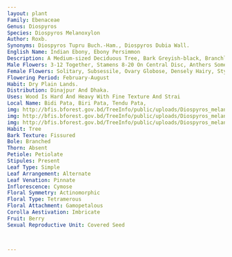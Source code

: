 ```yaml
---
layout: plant
Family: Ebenaceae
Genus: Diospyros
Species: Diospyros Melanoxylon
Author: Roxb.
Synonyms: Diospyros Tupru Buch.-Ham., Diospyros Dubia Wall. 
English Name: Indian Ebony, Ebony Persimmon
Description: A Medium-sized Deciduous Tree, Bark Greyish-black, Branchlets And Inflorescence Covered With Soft, Greyish-brown Hairs. Leaves Opposite, Elliptic Or Ovate, Thickly Leathery, Tomentose On Both Surfaces When Young, Glabrous Or Hairy On Lower Surfaces When Mature. Flowers Unisexual, 4-6 Merous. Calyx 3-6 Lobes, Yellowish-green, Campanulate. Corolla Lobes Yellowish-white, Rounded Or Acuminate. 
Male Flowers: 3-12 Together, Stamens 8-20 On Central Disc, Anthers Somewhat Apiculate, As Long As The Glabrous Filaments. 
Female Flowers: Solitary, Subsessile, Ovary Globose, Densely Hairy, Styles 2, Bifid, Stigmas 4, Hairy, Staminodes 8-12. Fruit A Berry, Globose Or Ovoid, Yellow When Ripe. Seeds 4-8, Oblong, Compressed, Testa Shiny, Rugose.
Flowering Period: February-August
Habit: Dry Plain Lands.
Distribution: Dinajpur And Dhaka.
Uses: Wood Is Hard And Heavy With Fine Texture And Strai
Local Name: Bidi Pata, Biri Pata, Tendu Pata, 
img: http://bfis.bforest.gov.bd/TreeInfo/public/uploads/Diospyros_melanoxylon.jpg
img: http://bfis.bforest.gov.bd/TreeInfo/public/uploads/Diospyros_melanoxylon1.jpg
img: http://bfis.bforest.gov.bd/TreeInfo/public/uploads/Diospyros_melanoxylon2.jpg
Habit: Tree
Bark Texture: Fissured
Bole: Branched
Thorn: Absent
Petiole: Petiolate
Stipules: Present
Leaf Type: Simple
Leaf Arrangement: Alternate
Leaf Venation: Pinnate
Inflorescence: Cymose
Floral Symmetry: Actinomorphic
Floral Type: Tetramerous
Floral Attachment: Gamopetalous
Corolla Aestivation: Imbricate
Fruit: Berry
Sexual Reproductive Unit: Covered Seed



---
```


